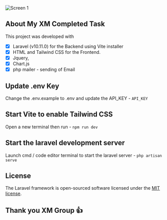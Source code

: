 ![Screen 1](https://github.com/Devdannnny/xm-app/assets/110941423/304bb27b-303a-4663-ad48-c2c59de5e1a3)

## About My XM Completed Task

This project was developed with

-   [x] Laravel (v10.11.0) for the Backend using Vite installer
-   [x] HTML and Tailwind CSS for the Frontend.
-   [x] Jquery,
-   [x] Chart.js
-   [x] php mailer - sending of Email

## Update .env Key

Change the .env.example to .env and update the API_KEY - `API_KEY`

## Start Vite to enable Tailwind CSS

Open a new terminal then run - `npm run dev`

## Start the laravel development server

Launch cmd / code editor terminal to start the laravel server - `php artisan serve`

## License

The Laravel framework is open-sourced software licensed under the [MIT license](https://opensource.org/licenses/MIT).

## Thank you XM Group :+1:
